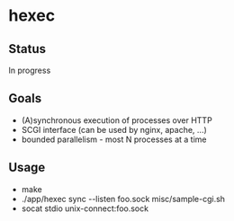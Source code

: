 # hexec

## Status

In progress

## Goals

- (A)synchronous execution of processes over HTTP
- SCGI interface (can be used by nginx, apache, ...)
- bounded parallelism - most N processes at a time

## Usage

- make
- ./app/hexec sync --listen foo.sock misc/sample-cgi.sh
- socat stdio unix-connect:foo.sock
